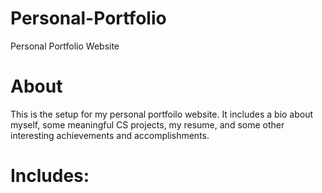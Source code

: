# Personal-Portfolio
Personal Portfolio Website

# About 
This is the setup for my personal portfoilo website. It includes a bio about myself, some meaningful CS projects, my resume, and some other interesting achievements and accomplishments.

# Includes: 


